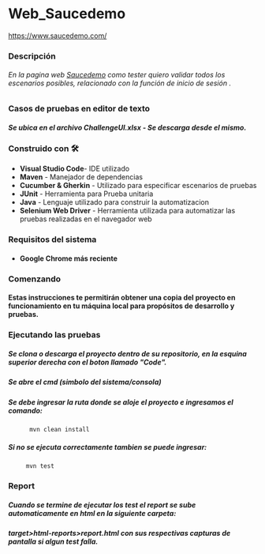 # Web_Saucedemo
https://www.saucedemo.com/

### Descripción
###### En la pagina web [Saucedemo](https://www.saucedemo.com/ "Saucedemo") como tester quiero  validar todos los escenarios posibles, relacionado con la función de inicio de sesión .

###  Casos de pruebas en editor de texto
##### Se ubica en el archivo ChallengeUI.xlsx - Se descarga desde el mismo.

### Construido con 🛠️

 - **Visual Studio Code**- IDE utilizado
 - **Maven** - Manejador de dependencias
 - **Cucumber & Gherkin** - Utilizado para especificar escenarios de pruebas
 - **JUnit** - Herramienta para Prueba unitaria
 - **Java** - Lenguaje utilizado para construir la automatizacion
 - **Selenium Web Driver** - Herramienta utilizada para automatizar las pruebas realizadas en el navegador web
### Requisitos del sistema
- #### Google Chrome más reciente
### Comenzando

#### Estas instrucciones te permitirán obtener una copia del proyecto en funcionamiento en tu máquina local para propósitos de desarrollo y pruebas.
### Ejecutando las pruebas

##### Se clona o descarga el proyecto dentro de su repositorio, en la esquina superior derecha con el boton llamado "Code".
##### Se abre el cmd (simbolo del sistema/consola)
##### Se debe ingresar la ruta donde se aloje el proyecto e ingresamos el comando:



          mvn clean install



##### Si no se ejecuta correctamente tambien se puede ingresar:

         mvn test
         
 ### Report      

##### Cuando se termine de ejecutar los test el report se sube automaticamente en html en la siguiente carpeta:

##### target>html-reports>report.html con sus respectivas capturas de pantalla si algun test falla.

